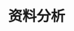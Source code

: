 ---
layout: post
title: '资料分析'
categories: gwy
subtitle: 
cover: '../../../assets/pexels/disco-full.jpeg'
tags: 2019 资料分析
---